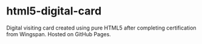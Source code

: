 # html5-digital-card
Digital visiting card created using pure HTML5 after completing certification from Wingspan. Hosted on GitHub Pages.

